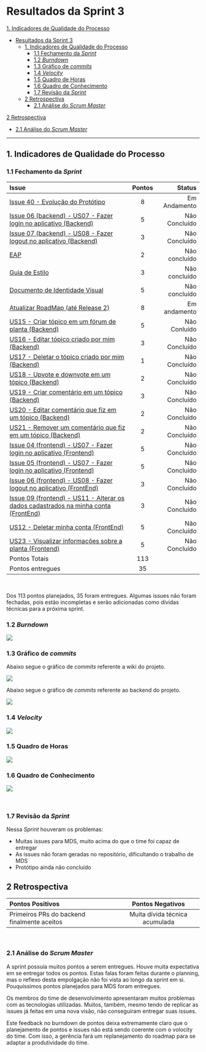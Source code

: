 # Resultados da Sprint 3

[1. Indicadores de Qualidade do Processo](#1-indicadores-de-qualidade-do-processo)

- [Resultados da Sprint 3](#resultados-da-sprint-3)
  - [1. Indicadores de Qualidade do Processo](#1-indicadores-de-qualidade-do-processo)
    - [1.1 Fechamento da _Sprint_](#11-fechamento-da-sprint)
    - [1.2 _Burndown_](#12-burndown)
    - [1.3 Gráfico de _commits_](#13-gráfico-de-commits)
    - [1.4 _Velocity_](#14-velocity)
    - [1.5 Quadro de Horas](#15-quadro-de-horas)
    - [1.6 Quadro de Conhecimento](#16-quadro-de-conhecimento)
    - [1.7 Revisão da _Sprint_](#17-revisão-da-sprint)
  - [2 Retrospectiva](#2-retrospectiva)
    - [2.1 Análise do _Scrum Master_](#21-análise-do-scrum-master)

[2 Retrospectiva](#2-retrospectiva)

- [2.1 Análise do _Scrum Master_](#21-análise-do-scrum-master)

---

## 1. Indicadores de Qualidade do Processo

### 1.1 Fechamento da _Sprint_

| Issue                                                                                                   | Pontos |        Status |
| :------------------------------------------------------------------------------------------------------ | :----: | ------------: |
| [Issue 40 - Evolução do Protótipo](wiki/issues/40)                                                      |   8    |  Em Andamento |
| [Issue 06 (backend) - US07 - Fazer login no aplicativo (Backend)](FrontEnd/issues/6)                    |   5    | Não Concluído |
| [Issue 07 (backend) - US08 - Fazer logout no aplicativo (Backend)](BackEnd/issues/7)                    |   3    | Não Concluído |
| [EAP](#)                                                                                                |   2    | Não concluído |
| [Guia de Estilo](#)                                                                                     |   3    | Não concluído |
| [Documento de Identidade Visual](#)                                                                     |   5    | Não concluído |
| [Atualizar RoadMap (até Release 2)](#)                                                                  |   8    |  Em andamento |
| [US15 - Criar tópico em um fórum de planta (Backend)](#)                                                |   5    |  Não Conluído |
| [US16 - Editar tópico criado por mim (Backend)](#)                                                      |   3    | Não Concluído |
| [US17 - Deletar o tópico criado por mim (Backend)](#)                                                   |   1    | Não Concluído |
| [US18 - Upvote e downvote em um tópico (Backend)](#)                                                    |   2    | Não Concluído |
| [US19 - Criar comentário em um tópico (Backend)](#)                                                     |   3    | Não Concluído |
| [US20 - Editar comentário que fiz em um tópico (Backend)](#)                                            |   2    | Não Concluído |
| [US21 - Remover um comentário que fiz em um tópico (Backend)](#)                                        |   2    | Não Concluído |
| [Issue 04 (frontend) - US07 - Fazer login no aplicativo (Frontend)](FrontEnd/issues/6)                  |   5    | Não Concluído |
| [Issue 05 (frontend) - US07 - Fazer login no aplicativo (Frontend)](FrontEnd/issues/6)                  |   5    | Não Concluído |
| [Issue 06 (frontend) - US08 - Fazer logout no aplicativo (FrontEnd)](FrontEnd/issues/6)                 |   3    | Não Concluído |
| [Issue 09 (frontend) - US11 - Alterar os dados cadastrados na minha conta (FrontEnd)](BackEnd/issues/9) |   3    | Não Concluído |
| [US12 - Deletar minha conta (FrontEnd)](FrontEnd/issues/7)                                              |   5    | Não Concluído |
| [US23 - Visualizar informações sobre a planta (Frontend)](FrontEnd/issues/8)                            |   5    | Não Concluído |
| Pontos Totais                                                                                           |  113   |               |
| Pontos entregues                                                                                        |   35   |               |

<br/>

Dos 113 pontos planejados, 35 foram entregues. Algumas issues não foram fechadas, pois estão incompletas e serão adicionadas como dívidas técnicas para a próxima sprint.

### 1.2 _Burndown_

![](img/burndown_sprint3.png)

### 1.3 Gráfico de _commits_

Abaixo segue o gráfico de _commits_ referente a wiki do projeto.

![](img/commits_wiki.png)

Abaixo segue o gráfico de _commits_ referente ao backend do projeto.

![](img/commits_back.png)

### 1.4 _Velocity_

![](img/velocity.png)

### 1.5 Quadro de Horas

![](img/hours.png)

### 1.6 Quadro de Conhecimento

![](img/knowledge_box.png)

<br>

### 1.7 Revisão da _Sprint_

Nessa _Sprint_ houveram os problemas:

- Muitas issues para MDS, muito acima do que o time foi capaz de entregar
- As issues não foram geradas no repositório, dificultando o trabalho de MDS
- Protótipo ainda não concluído

## 2 Retrospectiva

| Pontos Positivos                            |        Pontos Negativos        |
| :------------------------------------------ | :----------------------------: |
| Primeiros PRs do backend finalmente aceitos | Muita dívida técnica acumulada |

<br>

### 2.1 Análise do _Scrum Master_

A sprint possuía muitos pontos a serem entregues. Houve muita expectativa em se entregar todos os pontos. Estas falas foram feitas durante o planning, mas o reflexo desta empolgação não foi vista ao longo da sprint em si. Pouquíssimos pontos planejados para MDS foram entregues.

Os membros do time de desenvolvimento apresentaram muitos problemas com as tecnologias utilizadas. Muitos, também, mesmo tendo de replicar as issues já feitas em uma nova visão, não conseguiram entregar suas issues.

Este feedback no burndown de pontos deixa extremamente claro que o planejamento de pontos e issues não está sendo coerente com o volocity do time. Com isso, a gerência fará um replanejamento do roadmap para se adaptar a produtividade do time.
